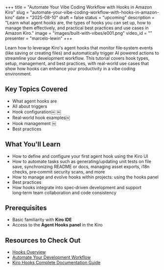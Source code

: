 +++
title = "Automate Your Vibe Coding Workflow with Hooks in Amazon Kiro"
slug = "automate-your-vibe-coding-workflow-with-hooks-in-amazon-kiro"
date = "2025-08-10"
draft = false
status = "upcoming"
description = "Learn what agent hooks are, the types of hooks you can set up, how to manage them effectively, and practical best practices and use cases in Amazon Kiro."
image = "images/built-with-vibes/e001.png"
video_id = ""
presenter = "marcelo-lewin"
+++

Learn how to leverage Kiro's agent hooks that monitor file‑system events (like saving or creating files) and automatically trigger AI powered actions to streamline your development workflow. This tutorial covers hook types, setup, management, and best practices, with real-world use cases that show how hooks can enhance your productivity in a vibe coding environment.

## Key Topics Covered

- What agent hooks are
- All about triggers
- Hook configuration￼ ￼
- Real‑world hook examples￼
- Hook management ￼
- Best practices

## What You'll Learn

- How to define and configure your first agent hook using the Kiro UI
- How to automate tasks such as generating/updating unit tests on file save, synchronizing README or docs, managing asset exports, i18n checks, pre‑commit security scans, and more
- How to manage and evolve hooks within projects: using the hooks panel 
- Best practices
- How hooks integrate into spec‑driven development and support long‑term team collaboration and code consistency

## Prerequisites

- Basic familiarity with **Kiro IDE**
- Access to the **Agent Hooks panel** in the Kiro

## Resources to Check Out

- [Hooks Overview](https://kiro.dev/docs/hooks/) 
- [Automate Your Development Workflow](https://kiro.dev/blog/automate-your-development-workflow-with-agent-hooks/) 
- [Kiro Hooks Complete Documentation Guide ](https://dev.to/czmilo/kiro-hooks-complete-documentation-guide-3pm0)